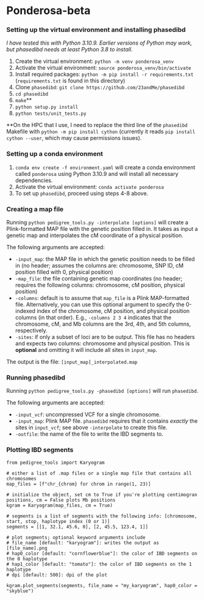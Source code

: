 # Ponderosa-beta

### Setting up the virtual environment and installing phasedibd

*I have tested this with Python 3.10.9. Earlier versions of Python may work, but phasedibd needs at least Python 3.8 to install.*

1. Create the virtual environment: `python -m venv ponderosa_venv`
2. Activate the virtual environment: `source ponderosa_venv/bin/activate`
3. Install required packages: `python -m pip install -r requirements.txt` (`requirements.txt` is found in this directory)
4. Clone `phasedibd`: `git clone https://github.com/23andMe/phasedibd`
5. `cd phasedibd`
6. `make`**
7. `python setup.py install`
8. `python tests/unit_tests.py`

**On the HPC that I use, I need to replace the third line of the `phasedibd` Makefile with `python -m pip install cython` (currently it reads `pip install cython --user`, which may cause permissions issues).

### Setting up a conda environment

1. `conda env create -f environment.yaml` will create a conda environment called `ponderosa` using Python 3.10.9 and will install all necessary dependencies.
2. Activate the virtual environment: `conda activate ponderosa`
3. To set up `phasedibd`, proceed using steps 4-8 above.

### Creating a map file

Running `python pedigree_tools.py -interpolate [options]` will create a Plink-formatted MAP file with the genetic position filled in. It takes as input a genetic map and interpolates the cM coordinate of a physical position.

The following arguments are accepted:
- `-input_map`: the MAP file in which the genetic position needs to be filled in (no header; assumes the columns are: chromosome, SNP ID, cM position filled with 0, physical position)
- `-map_file`: the file containing genetic map coordinates (no header; requires the following columns: chromosome, cM position, physical position)
- `-columns`: default is to assume that `map_file` is a Plink MAP-formatted file. Alternatively, you can use this optional argument to specify the 0-indexed index of the chromosome, cM position, and physical position columns (in that order). E.g., `-columns 2 3 4` indicates that the chromosome, cM, and Mb columns are the 3rd, 4th, and 5th columns, respectively.
- `-sites`: if only a subset of loci are to be output. This file has no headers and expects two columns: chromosome and physical position. This is **optional** and omitting it will include all sites in `input_map`.

The output is the file: `[input_map]_interpolated.map`

### Running phasedibd

Running `python pedigree_tools.py -phasedibd [options]` will run `phasedibd`.

The following arguments are accepted:
- `-input_vcf`: uncompressed VCF for a single chromosome.
- `-input_map`: Plink MAP file. `phasedibd` requires that it contains *exactly* the sites in `input_vcf`; see above `-interpolate` to create this file.
- `-outfile`: the name of the file to write the IBD segments to.

### Plotting IBD segments

```
from pedigree_tools import Karyogram

# either a list of .map files or a single map file that contains all chromosomes
map_files = [f"chr_{chrom} for chrom in range(1, 23)]

# initialize the object, set cm to True if you're plotting centimogran positions, cm = False plots Mb positions
kgram = Karyogram(map_files, cm = True)

# segments is a list of segments with the following info: [chromosome, start, stop, haplotype index (0 or 1)]
segments = [[1, 32.1, 45.6, 0], [2, 45.5, 123.4, 1]]

# plot segments; optional keyword arguments include
# file_name [default: "karyogram"]: writes the output as [file_name].png
# hap0_color [default: "cornflowerblue"]: the color of IBD segments on the 0 haplotype
# hap1_color [default: "tomato"]: the color of IBD segments on the 1 haplotype
# dpi [default: 500]: dpi of the plot

kgram.plot_segments(segments, file_name = "my_karyogram", hap0_color = "skyblue")
```
